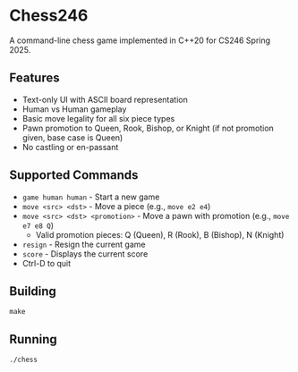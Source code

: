 # Chess246

A command-line chess game implemented in C++20 for CS246 Spring 2025.

## Features
- Text-only UI with ASCII board representation
- Human vs Human gameplay
- Basic move legality for all six piece types
- Pawn promotion to Queen, Rook, Bishop, or Knight (if not promotion given, base case is Queen)
- No castling or en-passant

## Supported Commands
- `game human human` - Start a new game
- `move <src> <dst>` - Move a piece (e.g., `move e2 e4`)
- `move <src> <dst> <promotion>` - Move a pawn with promotion (e.g., `move e7 e8 Q`)
  - Valid promotion pieces: Q (Queen), R (Rook), B (Bishop), N (Knight)
- `resign` - Resign the current game
- `score` - Displays the current score
- Ctrl-D to quit

## Building
```
make
```

## Running
```
./chess
```